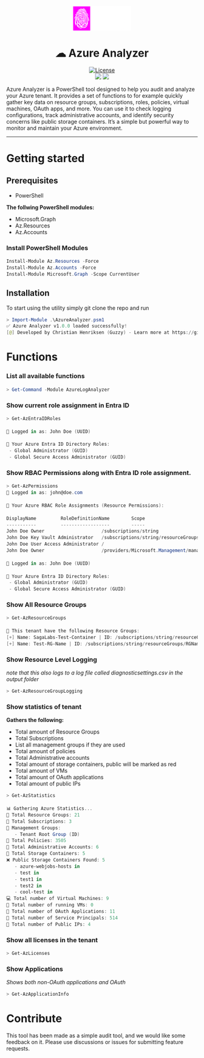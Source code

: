 <div align="center">
<img src="./src/logo.png" style="max-width:30%">
<h1>
☁ Azure Analyzer
</h1>
<a href="/LICENSE"><img src="https://img.shields.io/badge/License-GPLv3-blue.svg?longCache=true&style=flat-square" alt="License"></a>
<br>
<img src="https://img.shields.io/badge/azure-%230072C6.svg?style=for-the-badge&logo=microsoftazure&logoColor=white"/>
<img src="https://img.shields.io/badge/PowerShell-%235391FE.svg?style=for-the-badge&logo=powershell&logoColor=white"/>
<p style="text-align:left">
    Azure Analyzer is a PowerShell tool designed to help you audit and analyze your Azure tenant. It provides a set of functions to for example quickly gather key data on resource groups, subscriptions, roles, policies, virtual machines, OAuth apps, and more. You can use it to check logging configurations, track administrative accounts, and identify security concerns like public storage containers. It’s a simple but powerful way to monitor and maintain your Azure environment.
</p>
</div>

---

# Getting started

## Prerequisites

- PowerShell

**The follwing PowerShell modules:**
- Microsoft.Graph
- Az.Resources
- Az.Accounts

### Install PowerShell Modules
```powershell
Install-Module Az.Resources -Force
Install-Module Az.Accounts -Force
Install-Module Microsoft.Graph -Scope CurrentUser
```

## Installation
To start using the utility simply git clone the repo and run <br>
```powershell
> Import-Module .\AzureAnalyzer.psm1
✅ Azure Analyzer v1.0.0 loaded successfully! 
[@] Developed by Christian Henriksen (Guzzy) - Learn more at https://github.com/SagaLabs/AzureAnalyzer
```

# Functions

### List all available functions

```powershell
> Get-Command -Module AzureLogAnalyzer
```

### Show current role assignment in Entra ID
```powershell 
> Get-AzEntraIDRoles

🔹 Logged in as: John Doe (UUID)

📌 Your Azure Entra ID Directory Roles:
 - Global Administrator (GUID)
 - Global Secure Access Administrator (GUID)
```

### Show RBAC Permissions along with Entra ID role assignment.
```powershell
> Get-AzPermissions
🔹 Logged in as: john@doe.com

📌 Your Azure RBAC Role Assignments (Resource Permissions):

DisplayName         RoleDefinitionName        Scope
-----------         ------------------        -----
John Doe Owner                     /subscriptions/string
John Doe Key Vault Administrator   /subscriptions/string/resourceGroups/RGName/providers/Microsoft.KeyVault/vaults/vaultname
John Doe User Access Administrator /
John Doe Owner                     /providers/Microsoft.Management/managementGroups/string

🔹 Logged in as: John Doe (UUID)

📌 Your Azure Entra ID Directory Roles:
 - Global Administrator (GUID)
 - Global Secure Access Administrator (GUID)
```

### Show All Resource Groups
```powershell
> Get-AzResourceGroups

📌 This tenant have the following Resource Groups:
[+] Name: SagaLabs-Test-Container | ID: /subscriptions/string/resourceGroups/RGName
[+] Name: Test-RG-Name | ID: /subscriptions/string/resourceGroups/RGName

```

### Show Resource Level Logging
*note that this also logs to a log file called diagnosticsettings.csv in the output folder*
```powershell
> Get-AzResourceGroupLogging
```

### Show statistics of tenant
**Gathers the following:**
- Total amount of Resource Groups
- Total Subscriptions
- List all management groups if they are used
- Total amount of policies
- Total Administrative accounts
- Total amount of storage containers, public will be marked as red
- Total amount of VMs
- Total amount of OAuth applications
- Total amount of public IPs

```powershell
> Get-AzStatistics

📊 Gathering Azure Statistics...
🔹 Total Resource Groups: 21
🔑 Total Subscriptions: 3
🔹 Management Groups:
   - Tenant Root Group (ID)
🔹 Total Policies: 3505
🔹 Total Administrative Accounts: 6
🔹 Total Storage Containers: 5
❌ Public Storage Containers Found: 5
   - azure-webjobs-hosts in
   - test in
   - test1 in
   - test2 in
   - cool-test in
💻 Total number of Virtual Machines: 9
🔌 Total number of running VMs: 0
🔹 Total number of OAuth Applications: 11
🔹 Total number of Service Principals: 514
🔹 Total number of Public IPs: 4

```


### Show all licenses in the tenant

```powershell
> Get-AzLicenses
```

### Show Applications
*Shows both non-OAuth applications and OAuth*
```powershell
> Get-AzApplicationInfo
```


# Contribute
This tool has been made as a simple audit tool, and we would like some feedback on it. Please use discussions or issues for submitting feature requests. 
